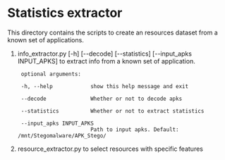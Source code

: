 # Statistics extractor

This directory contains the scripts to create an resources dataset from a known set of applications.

1. info_extractor.py [-h] [--decode] [--statistics] [--input_apks INPUT_APKS] to extract info from a known set of application. 
        
        optional arguments:

        -h, --help            show this help message and exit
    
        --decode              Whether or not to decode apks
    
        --statistics          Whether or not to extract statistics
     
        --input_apks INPUT_APKS 
                              Path to input apks. Default: /mnt/Stegomalware/APK_Stego/
    
2. resource_extractor.py to select resources with specific features